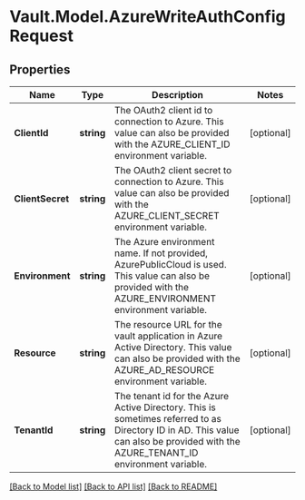 # Vault.Model.AzureWriteAuthConfigRequest

## Properties

Name | Type | Description | Notes
------------ | ------------- | ------------- | -------------
**ClientId** | **string** | The OAuth2 client id to connection to Azure. This value can also be provided with the AZURE_CLIENT_ID environment variable. | [optional] 
**ClientSecret** | **string** | The OAuth2 client secret to connection to Azure. This value can also be provided with the AZURE_CLIENT_SECRET environment variable. | [optional] 
**Environment** | **string** | The Azure environment name. If not provided, AzurePublicCloud is used. This value can also be provided with the AZURE_ENVIRONMENT environment variable. | [optional] 
**Resource** | **string** | The resource URL for the vault application in Azure Active Directory. This value can also be provided with the AZURE_AD_RESOURCE environment variable. | [optional] 
**TenantId** | **string** | The tenant id for the Azure Active Directory. This is sometimes referred to as Directory ID in AD. This value can also be provided with the AZURE_TENANT_ID environment variable. | [optional] 

[[Back to Model list]](../README.md#documentation-for-models) [[Back to API list]](../README.md#documentation-for-api-endpoints) [[Back to README]](../README.md)


